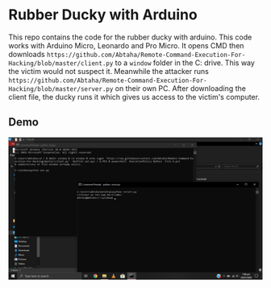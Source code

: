 # Rubber Ducky with Arduino

This repo contains the code for the rubber ducky with arduino. This code works with Arduino Micro, Leonardo and Pro Micro. It opens CMD 
then downloads `https://github.com/Abtaha/Remote-Command-Execution-For-Hacking/blob/master/client.py` to a `window` folder in the C: 
drive. This way the victim would not suspect it. Meanwhile the attacker runs `https://github.com/Abtaha/Remote-Command-Execution-For-Hacking/blob/master/server.py`
on their own PC. After downloading the client file, the ducky runs it which gives us access to the victim's computer.

## Demo

![Demo](https://github.com/Abtaha/Rubber-Ducky-with-Arduino/blob/master/Demo.png)
